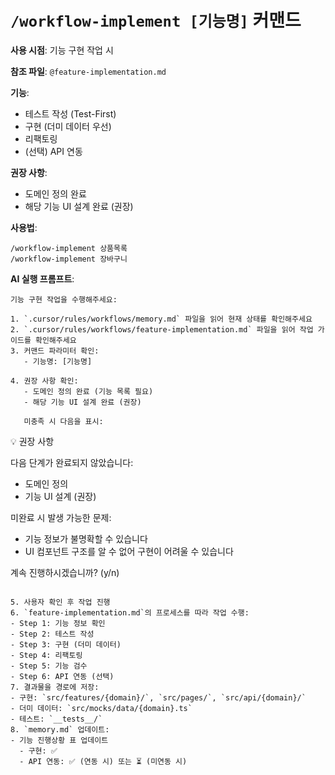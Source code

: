 # `/workflow-implement [기능명]` 커맨드

**사용 시점**: 기능 구현 작업 시

**참조 파일**: `@feature-implementation.md`

**기능**:

- 테스트 작성 (Test-First)
- 구현 (더미 데이터 우선)
- 리팩토링
- (선택) API 연동

**권장 사항**:

- 도메인 정의 완료
- 해당 기능 UI 설계 완료 (권장)

**사용법**:

```
/workflow-implement 상품목록
/workflow-implement 장바구니
```

**AI 실행 프롬프트**:

```
기능 구현 작업을 수행해주세요:

1. `.cursor/rules/workflows/memory.md` 파일을 읽어 현재 상태를 확인해주세요
2. `.cursor/rules/workflows/feature-implementation.md` 파일을 읽어 작업 가이드를 확인해주세요
3. 커맨드 파라미터 확인:
   - 기능명: [기능명]

4. 권장 사항 확인:
   - 도메인 정의 완료 (기능 목록 필요)
   - 해당 기능 UI 설계 완료 (권장)

   미충족 시 다음을 표시:
```

💡 권장 사항

다음 단계가 완료되지 않았습니다:

- 도메인 정의
- 기능 UI 설계 (권장)

미완료 시 발생 가능한 문제:

- 기능 정보가 불명확할 수 있습니다
- UI 컴포넌트 구조를 알 수 없어 구현이 어려울 수 있습니다

계속 진행하시겠습니까? (y/n)

```

5. 사용자 확인 후 작업 진행
6. `feature-implementation.md`의 프로세스를 따라 작업 수행:
- Step 1: 기능 정보 확인
- Step 2: 테스트 작성
- Step 3: 구현 (더미 데이터)
- Step 4: 리팩토링
- Step 5: 기능 검수
- Step 6: API 연동 (선택)
7. 결과물을 경로에 저장:
- 구현: `src/features/{domain}/`, `src/pages/`, `src/api/{domain}/`
- 더미 데이터: `src/mocks/data/{domain}.ts`
- 테스트: `__tests__/`
8. `memory.md` 업데이트:
- 기능 진행상황 표 업데이트
  - 구현: ✅
  - API 연동: ✅ (연동 시) 또는 ⏳ (미연동 시)
```
